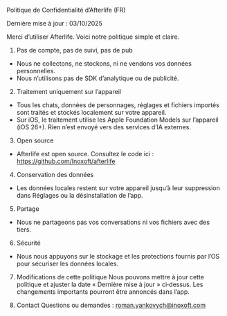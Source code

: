 Politique de Confidentialité d’Afterlife (FR)

Dernière mise à jour : 03/10/2025

Merci d’utiliser Afterlife. Voici notre politique simple et claire.

1. Pas de compte, pas de suivi, pas de pub
- Nous ne collectons, ne stockons, ni ne vendons vos données personnelles.
- Nous n’utilisons pas de SDK d’analytique ou de publicité.

2. Traitement uniquement sur l’appareil
- Tous les chats, données de personnages, réglages et fichiers importés sont traités et stockés localement sur votre appareil.
- Sur iOS, le traitement utilise les Apple Foundation Models sur l’appareil (iOS 26+). Rien n’est envoyé vers des services d’IA externes.

3. Open source
- Afterlife est open source. Consultez le code ici : https://github.com/Inoxoft/afterlife

4. Conservation des données
- Les données locales restent sur votre appareil jusqu’à leur suppression dans Réglages ou la désinstallation de l’app.

5. Partage
- Nous ne partageons pas vos conversations ni vos fichiers avec des tiers.

6. Sécurité
- Nous nous appuyons sur le stockage et les protections fournis par l’OS pour sécuriser les données locales.

7. Modifications de cette politique
Nous pouvons mettre à jour cette politique et ajuster la date « Dernière mise à jour » ci‑dessus. Les changements importants pourront être annoncés dans l’app.

8. Contact
Questions ou demandes : roman.yankovych@inoxoft.com